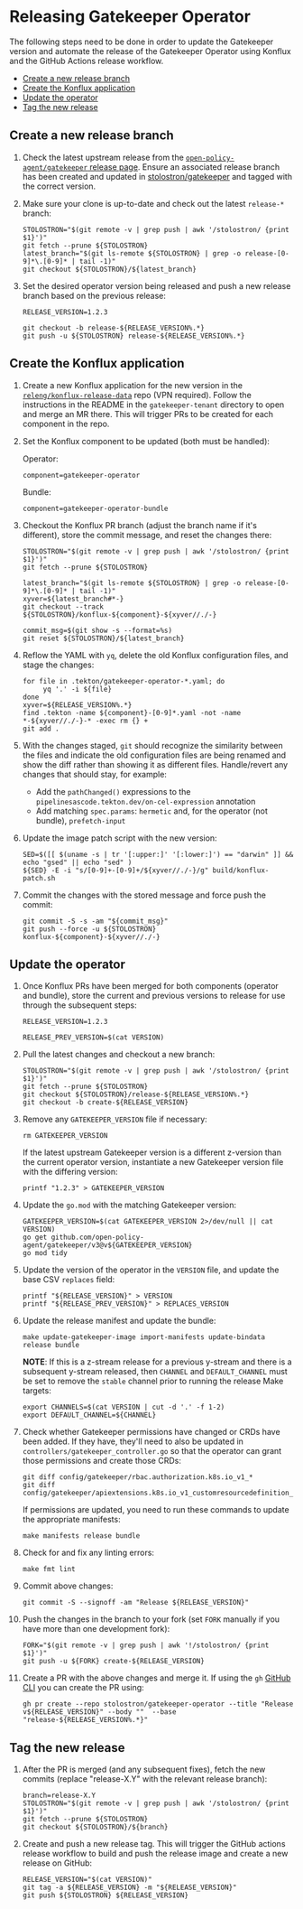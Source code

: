 # Releasing Gatekeeper Operator

The following steps need to be done in order to update the Gatekeeper version and automate the
release of the Gatekeeper Operator using Konflux and the GitHub Actions release workflow.

- [Create a new release branch](#create-a-new-release-branch)
- [Create the Konflux application](#create-the-konflux-application)
- [Update the operator](#update-the-operator)
- [Tag the new release](#tag-the-new-release)

## Create a new release branch

1. Check the latest upstream release from the
   [`open-policy-agent/gatekeeper` release page](https://github.com/open-policy-agent/gatekeeper/releases/latest).
   Ensure an associated release branch has been created and updated in
   [stolostron/gatekeeper](https://github.com/stolostron/gatekeeper) and tagged with the correct
   version.
2. Make sure your clone is up-to-date and check out the latest `release-*` branch:

   ```shell
   STOLOSTRON="$(git remote -v | grep push | awk '/stolostron/ {print $1}')"
   git fetch --prune ${STOLOSTRON}
   latest_branch="$(git ls-remote ${STOLOSTRON} | grep -o release-[0-9]*\.[0-9]* | tail -1)"
   git checkout ${STOLOSTRON}/${latest_branch}
   ```

3. Set the desired operator version being released and push a new release branch based on the
   previous release:

   ```shell
   RELEASE_VERSION=1.2.3
   ```

   ```shell
   git checkout -b release-${RELEASE_VERSION%.*}
   git push -u ${STOLOSTRON} release-${RELEASE_VERSION%.*}
   ```

## Create the Konflux application

1. Create a new Konflux application for the new version in the
   [`releng/konflux-release-data`](https://gitlab.cee.redhat.com/releng/konflux-release-data/-/tree/main/tenants-config/cluster/stone-prd-rh01/tenants/gatekeeper-tenant)
   repo (VPN required). Follow the instructions in the README in the `gatekeeper-tenant` directory
   to open and merge an MR there. This will trigger PRs to be created for each component in the
   repo.
2. Set the Konflux component to be updated (both must be handled):

   Operator:

   ```shell
   component=gatekeeper-operator
   ```

   Bundle:

   ```shell
   component=gatekeeper-operator-bundle
   ```

3. Checkout the Konflux PR branch (adjust the branch name if it's different), store the commit
   message, and reset the changes there:

   ```shell
   STOLOSTRON="$(git remote -v | grep push | awk '/stolostron/ {print $1}')"
   git fetch --prune ${STOLOSTRON}

   latest_branch="$(git ls-remote ${STOLOSTRON} | grep -o release-[0-9]*\.[0-9]* | tail -1)"
   xyver=${latest_branch#*-}
   git checkout --track ${STOLOSTRON}/konflux-${component}-${xyver//./-}

   commit_msg=$(git show -s --format=%s)
   git reset ${STOLOSTRON}/${latest_branch}
   ```

4. Reflow the YAML with `yq`, delete the old Konflux configuration files, and stage the changes:

   ```shell
   for file in .tekton/gatekeeper-operator-*.yaml; do
        yq '.' -i ${file}
   done
   xyver=${RELEASE_VERSION%.*}
   find .tekton -name ${component}-[0-9]*.yaml -not -name *-${xyver//./-}-* -exec rm {} +
   git add .
   ```

5. With the changes staged, `git` should recognize the similarity between the files and indicate the
   old configuration files are being renamed and show the diff rather than showing it as different
   files. Handle/revert any changes that should stay, for example:

   - Add the `pathChanged()` expressions to the `pipelinesascode.tekton.dev/on-cel-expression`
     annotation
   - Add matching `spec.params`: `hermetic` and, for the operator (not bundle), `prefetch-input`

6. Update the image patch script with the new version:

   ```shell
   SED=$([[ $(uname -s | tr '[:upper:]' '[:lower:]') == "darwin" ]] && echo "gsed" || echo "sed" )
   ${SED} -E -i "s/[0-9]+-[0-9]+/${xyver//./-}/g" build/konflux-patch.sh
   ```

7. Commit the changes with the stored message and force push the commit:

   ```shell
   git commit -S -s -am "${commit_msg}"
   git push --force -u ${STOLOSTRON} konflux-${component}-${xyver//./-}
   ```

## Update the operator

1. Once Konflux PRs have been merged for both components (operator and bundle), store the current
   and previous versions to release for use through the subsequent steps:

   ```shell
   RELEASE_VERSION=1.2.3
   ```

   ```shell
   RELEASE_PREV_VERSION=$(cat VERSION)
   ```

2. Pull the latest changes and checkout a new branch:

   ```shell
   STOLOSTRON="$(git remote -v | grep push | awk '/stolostron/ {print $1}')"
   git fetch --prune ${STOLOSTRON}
   git checkout ${STOLOSTRON}/release-${RELEASE_VERSION%.*}
   git checkout -b create-${RELEASE_VERSION}
   ```

3. Remove any `GATEKEEPER_VERSION` file if necessary:

   ```shell
   rm GATEKEEPER_VERSION
   ```

   If the latest upstream Gatekeeper version is a different z-version than the current operator
   version, instantiate a new Gatekeeper version file with the differing version:

   ```shell
   printf "1.2.3" > GATEKEEPER_VERSION
   ```

4. Update the `go.mod` with the matching Gatekeeper version:

   ```shell
   GATEKEEPER_VERSION=$(cat GATEKEEPER_VERSION 2>/dev/null || cat VERSION)
   go get github.com/open-policy-agent/gatekeeper/v3@v${GATEKEEPER_VERSION}
   go mod tidy
   ```

5. Update the version of the operator in the `VERSION` file, and update the base CSV `replaces`
   field:

   ```shell
   printf "${RELEASE_VERSION}" > VERSION
   printf "${RELEASE_PREV_VERSION}" > REPLACES_VERSION
   ```

6. Update the release manifest and update the bundle:

   ```shell
   make update-gatekeeper-image import-manifests update-bindata release bundle
   ```

   **NOTE**: If this is a z-stream release for a previous y-stream and there is a subsequent
   y-stream released, then `CHANNEL` and `DEFAULT_CHANNEL` must be set to remove the `stable`
   channel prior to running the release Make targets:

   ```shell
   export CHANNELS=$(cat VERSION | cut -d '.' -f 1-2)
   export DEFAULT_CHANNEL=${CHANNEL}
   ```

7. Check whether Gatekeeper permissions have changed or CRDs have been added. If they have, they'll
   need to also be updated in `controllers/gatekeeper_controller.go` so that the operator can grant
   those permissions and create those CRDs:

   ```shell
   git diff config/gatekeeper/rbac.authorization.k8s.io_v1_*
   git diff config/gatekeeper/apiextensions.k8s.io_v1_customresourcedefinition_*
   ```

   If permissions are updated, you need to run these commands to update the appropriate manifests:

   ```shell
   make manifests release bundle
   ```

8. Check for and fix any linting errors:

   ```shell
   make fmt lint
   ```

9. Commit above changes:

   ```shell
   git commit -S --signoff -am "Release ${RELEASE_VERSION}"
   ```

10. Push the changes in the branch to your fork (set `FORK` manually if you have more than one
    development fork):

    ```shell
    FORK="$(git remote -v | grep push | awk '!/stolostron/ {print $1}')"
    git push -u ${FORK} create-${RELEASE_VERSION}
    ```

11. Create a PR with the above changes and merge it. If using the `gh`
    [GitHub CLI](https://cli.github.com/) you can create the PR using:

    ```shell
    gh pr create --repo stolostron/gatekeeper-operator --title "Release v${RELEASE_VERSION}" --body ""  --base "release-${RELEASE_VERSION%.*}"
    ```

## Tag the new release

1. After the PR is merged (and any subsequent fixes), fetch the new commits (replace "release-X.Y"
   with the relevant release branch):

   ```shell
   branch=release-X.Y
   STOLOSTRON="$(git remote -v | grep push | awk '/stolostron/ {print $1}')"
   git fetch --prune ${STOLOSTRON}
   git checkout ${STOLOSTRON}/${branch}
   ```

2. Create and push a new release tag. This will trigger the GitHub actions release workflow to build
   and push the release image and create a new release on GitHub:

   ```shell
   RELEASE_VERSION="$(cat VERSION)"
   git tag -a ${RELEASE_VERSION} -m "${RELEASE_VERSION}"
   git push ${STOLOSTRON} ${RELEASE_VERSION}
   ```
